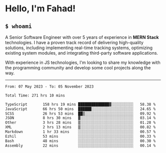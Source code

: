 <h1>Hello, I'm Fahad!</h1>

<h2><code>$ whoami</code></h2>

A Senior Software Engineer with over 5 years of experience in **MERN Stack** technologies. I have a proven track record of delivering high-quality solutions, including implementing real-time tracking systems, optimizing existing system modules, and integrating third-party software applications.

With experience in JS technologies, I'm looking to share my knowledge with the programming community and develop some cool projects along the way.

---

<!--START_SECTION:waka-->

```txt
From: 07 May 2023 - To: 05 November 2023

Total Time: 271 hrs 10 mins

TypeScript       158 hrs 19 mins ██████████████▓░░░░░░░░░░   58.38 %
JavaScript       66 hrs 50 mins  ██████░░░░░░░░░░░░░░░░░░░   24.65 %
SCSS             26 hrs 53 mins  ██▒░░░░░░░░░░░░░░░░░░░░░░   09.92 %
JSON             8 hrs 30 mins   ▓░░░░░░░░░░░░░░░░░░░░░░░░   03.14 %
Other            3 hrs 28 mins   ▒░░░░░░░░░░░░░░░░░░░░░░░░   01.28 %
XML              2 hrs 13 mins   ▒░░░░░░░░░░░░░░░░░░░░░░░░   00.82 %
Markdown         1 hr 33 mins    ░░░░░░░░░░░░░░░░░░░░░░░░░   00.57 %
Ezhil            53 mins         ░░░░░░░░░░░░░░░░░░░░░░░░░   00.33 %
Bash             48 mins         ░░░░░░░░░░░░░░░░░░░░░░░░░   00.30 %
Assembly         22 mins         ░░░░░░░░░░░░░░░░░░░░░░░░░   00.14 %
```

<!--END_SECTION:waka-->

<!--
**heyFahad/heyFahad** is a ✨ _special_ ✨ repository because its `README.md` (this file) appears on your GitHub profile.

Here are some ideas to get you started:

- 🔭 I’m currently working on ...
- 🌱 I’m currently learning ...
- 👯 I’m looking to collaborate on ...
- 🤔 I’m looking for help with ...
- 💬 Ask me about ...
- 📫 How to reach me: ...
- 😄 Pronouns: ...
- ⚡ Fun fact: ...
-->
